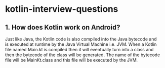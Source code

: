 # kotlin-interview-questions

## 1. How does Kotlin work on Android?
Just like Java, the Kotlin code is also compiled into the Java bytecode and is executed at runtime by the Java Virtual Machine i.e. JVM. When a Kotlin file named Main.kt is compiled then it will eventually turn into a class and then the bytecode of the class will be generated. The name of the bytecode file will be MainKt.class and this file will be executed by the JVM.